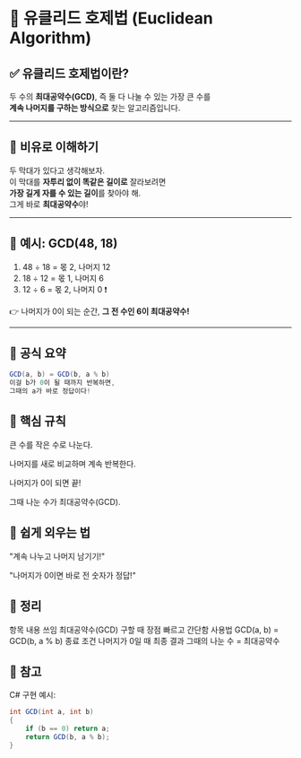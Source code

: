 # 📘 유클리드 호제법 (Euclidean Algorithm)

## ✅ 유클리드 호제법이란?

두 수의 **최대공약수(GCD)**, 즉 둘 다 나눌 수 있는 가장 큰 수를  
**계속 나머지를 구하는 방식으로** 찾는 알고리즘입니다.

---

## 🎯 비유로 이해하기

두 막대가 있다고 생각해보자.  
이 막대를 **자투리 없이 똑같은 길이로** 잘라보려면  
**가장 길게 자를 수 있는 길이**를 찾아야 해.  
그게 바로 **최대공약수**야!

---

## 🧪 예시: GCD(48, 18)

1. 48 ÷ 18 = 몫 2, 나머지 12  
2. 18 ÷ 12 = 몫 1, 나머지 6  
3. 12 ÷ 6 = 몫 2, 나머지 0 ❗

👉 나머지가 0이 되는 순간, **그 전 수인 6이 최대공약수!**

---

## 🔁 공식 요약

```csharp
GCD(a, b) = GCD(b, a % b)
이걸 b가 0이 될 때까지 반복하면,
그때의 a가 바로 정답이다!
```

## 📌 핵심 규칙
큰 수를 작은 수로 나눈다.

나머지를 새로 비교하며 계속 반복한다.

나머지가 0이 되면 끝!

그때 나눈 수가 최대공약수(GCD).

## 💬 쉽게 외우는 법
"계속 나누고 나머지 남기기!"

"나머지가 0이면 바로 전 숫자가 정답!"

## 🧠 정리
항목	내용
쓰임	최대공약수(GCD) 구할 때
장점	빠르고 간단함
사용법	GCD(a, b) = GCD(b, a % b)
종료 조건	나머지가 0일 때
최종 결과	그때의 나눈 수 = 최대공약수

## 📌 참고
C# 구현 예시:

```csharp
int GCD(int a, int b)
{
    if (b == 0) return a;
    return GCD(b, a % b);
}
```
